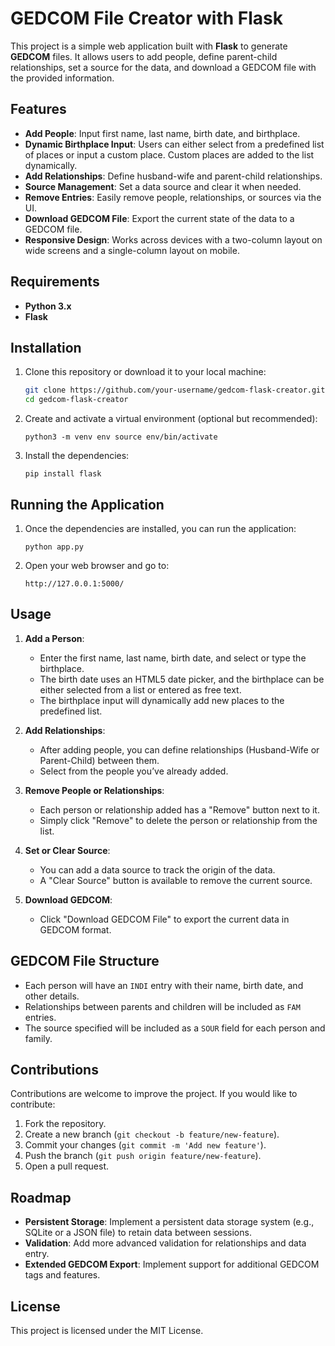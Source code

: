 # GEDCOM File Creator with Flask

This project is a simple web application built with **Flask** to generate **GEDCOM** files. It allows users to add people, define parent-child relationships, set a source for the data, and download a GEDCOM file with the provided information.

## Features

- **Add People**: Input first name, last name, birth date, and birthplace.
- **Dynamic Birthplace Input**: Users can either select from a predefined list of places or input a custom place. Custom places are added to the list dynamically.
- **Add Relationships**: Define husband-wife and parent-child relationships.
- **Source Management**: Set a data source and clear it when needed.
- **Remove Entries**: Easily remove people, relationships, or sources via the UI.
- **Download GEDCOM File**: Export the current state of the data to a GEDCOM file.
- **Responsive Design**: Works across devices with a two-column layout on wide screens and a single-column layout on mobile.

## Requirements

- **Python 3.x**
- **Flask**

## Installation

1. Clone this repository or download it to your local machine:

   ```bash
   git clone https://github.com/your-username/gedcom-flask-creator.git
   cd gedcom-flask-creator
   ```

2.  Create and activate a virtual environment (optional but recommended):

    `python3 -m venv env source env/bin/activate`
    
3.  Install the dependencies:
    
    `pip install flask`
    

Running the Application
-----------------------

1.  Once the dependencies are installed, you can run the application:
    
    `python app.py`
    
2.  Open your web browser and go to:
    
    `http://127.0.0.1:5000/`
    

Usage
-----

1.  **Add a Person**:
    
    *   Enter the first name, last name, birth date, and select or type the birthplace.
    *   The birth date uses an HTML5 date picker, and the birthplace can be either selected from a list or entered as free text.
    *   The birthplace input will dynamically add new places to the predefined list.
2.  **Add Relationships**:
    
    *   After adding people, you can define relationships (Husband-Wife or Parent-Child) between them.
    *   Select from the people you’ve already added.
3.  **Remove People or Relationships**:
    
    *   Each person or relationship added has a "Remove" button next to it.
    *   Simply click "Remove" to delete the person or relationship from the list.
4.  **Set or Clear Source**:
    
    *   You can add a data source to track the origin of the data.
    *   A "Clear Source" button is available to remove the current source.
5.  **Download GEDCOM**:
    
    *   Click "Download GEDCOM File" to export the current data in GEDCOM format.

GEDCOM File Structure
---------------------

*   Each person will have an `INDI` entry with their name, birth date, and other details.
*   Relationships between parents and children will be included as `FAM` entries.
*   The source specified will be included as a `SOUR` field for each person and family.

Contributions
-------------

Contributions are welcome to improve the project. If you would like to contribute:

1.  Fork the repository.
2.  Create a new branch (`git checkout -b feature/new-feature`).
3.  Commit your changes (`git commit -m 'Add new feature'`).
4.  Push the branch (`git push origin feature/new-feature`).
5.  Open a pull request.

Roadmap
-------

* **Persistent Storage**: Implement a persistent data storage system (e.g., SQLite or a JSON file) to retain data between sessions.
* **Validation**: Add more advanced validation for relationships and data entry.
* **Extended GEDCOM Export**: Implement support for additional GEDCOM tags and features.

License
-------

This project is licensed under the MIT License.
